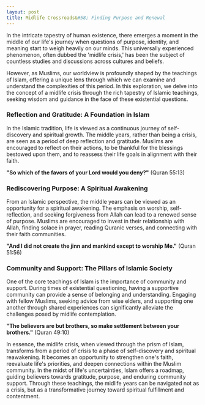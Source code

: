 ```yaml
---
layout: post
title: Midlife Crossroads&#58; Finding Purpose and Renewal
---
```


In the intricate tapestry of human existence, there emerges a moment in the middle of our life's journey when questions of purpose, identity, and meaning start to weigh heavily on our minds. This universally experienced phenomenon, often dubbed the 'midlife crisis,' has been the subject of countless studies and discussions across cultures and beliefs.

However, as Muslims, our worldview is profoundly shaped by the teachings of Islam, offering a unique lens through which we can examine and understand the complexities of this period. In this exploration, we delve into the concept of a midlife crisis through the rich tapestry of Islamic teachings, seeking wisdom and guidance in the face of these existential questions.

### **Reflection and Gratitude: A Foundation in Islam**  

In the Islamic tradition, life is viewed as a continuous journey of self-discovery and spiritual growth. The middle years, rather than being a crisis, are seen as a period of deep reflection and gratitude. Muslims are encouraged to reflect on their actions, to be thankful for the blessings bestowed upon them, and to reassess their life goals in alignment with their faith.

**"So which of the favors of your Lord would you deny?"** (Quran 55:13)

### **Rediscovering Purpose: A Spiritual Awakening**  

From an Islamic perspective, the middle years can be viewed as an opportunity for a spiritual awakening. The emphasis on worship, self-reflection, and seeking forgiveness from Allah can lead to a renewed sense of purpose. Muslims are encouraged to invest in their relationship with Allah, finding solace in prayer, reading Quranic verses, and connecting with their faith communities.

**"And I did not create the jinn and mankind except to worship Me."** (Quran 51:56)

### **Community and Support: The Pillars of Islamic Society**  

One of the core teachings of Islam is the importance of community and support. During times of existential questioning, having a supportive community can provide a sense of belonging and understanding. Engaging with fellow Muslims, seeking advice from wise elders, and supporting one another through shared experiences can significantly alleviate the challenges posed by midlife contemplation.

**"The believers are but brothers, so make settlement between your brothers."** (Quran 49:10)

In essence, the midlife crisis, when viewed through the prism of Islam, transforms from a period of crisis to a phase of self-discovery and spiritual reawakening. It becomes an opportunity to strengthen one's faith, reevaluate life's priorities, and deepen connections within the Muslim community. In the midst of life's uncertainties, Islam offers a roadmap, guiding believers towards gratitude, purpose, and enduring community support. Through these teachings, the midlife years can be navigated not as a crisis, but as a transformative journey toward spiritual fulfillment and contentment.
